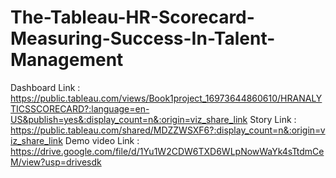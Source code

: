# The-Tableau-HR-Scorecard-Measuring-Success-In-Talent-Management
Dashboard Link : https://public.tableau.com/views/Book1project_16973644860610/HRANALYTICSSCORECARD?:language=en-US&publish=yes&:display_count=n&:origin=viz_share_link
Story Link : https://public.tableau.com/shared/MDZZWSXF6?:display_count=n&:origin=viz_share_link
Demo video Link : https://drive.google.com/file/d/1Yu1W2CDW6TXD6WLpNowWaYk4sTtdmCeM/view?usp=drivesdk

